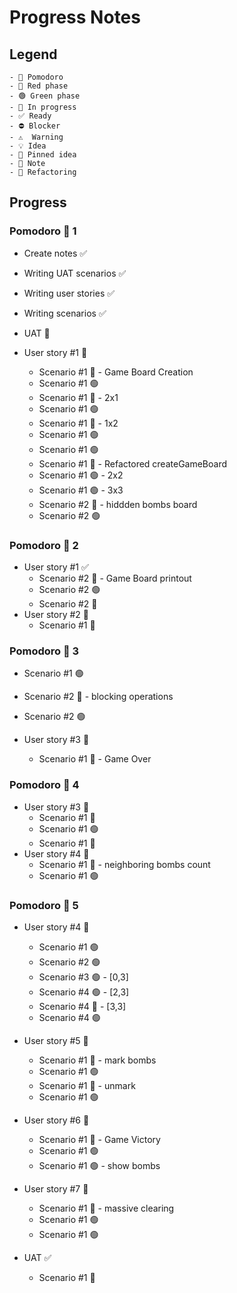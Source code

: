 # Progress Notes

## Legend

```
- 🍅 Pomodoro
- 🔴 Red phase
- 🟢 Green phase
- 🚧 In progress
- ✅ Ready
- ⛔ Blocker
- ⚠  Warning
- 💡 Idea
- 📌 Pinned idea
- 📝 Note
- 🔨 Refactoring
```

## Progress

### Pomodoro 🍅 1

- Create notes ✅
- Writing UAT scenarios ✅
- Writing user stories ✅
- Writing scenarios ✅
- UAT 🚧

- User story #1 🚧
  - Scenario #1 🔴 - Game Board Creation
  - Scenario #1 🟢
  - Scenario #1 🔴 - 2x1
  - Scenario #1 🟢
  - Scenario #1 🔴 - 1x2
  - Scenario #1 🟢
  - Scenario #1 🟢
  - Scenario #1 🔨 - Refactored createGameBoard
  - Scenario #1 🟢 - 2x2
  - Scenario #1 🟢 - 3x3
  - Scenario #2 🔴 - hiddden bombs board
  - Scenario #2 🟢

### Pomodoro 🍅 2

- User story #1 ✅
  - Scenario #2 🔴 - Game Board printout
  - Scenario #2 🟢
  - Scenario #2 🔨
- User story #2 🚧
  - Scenario #1 🔴

### Pomodoro 🍅 3

- Scenario #1 🟢
- Scenario #2 🔴 - blocking operations
- Scenario #2 🟢

- User story #3 🚧
  - Scenario #1 🔴 - Game Over

### Pomodoro 🍅 4

- User story #3 🚧
  - Scenario #1 🔴
  - Scenario #1 🟢
  - Scenario #1 🔨
- User story #4 🚧
  - Scenario #1 🔴 - neighboring bombs count
  - Scenario #1 🟢

### Pomodoro 🍅 5

- User story #4 🚧

  - Scenario #1 🟢
  - Scenario #2 🟢
  - Scenario #3 🟢 - [0,3]
  - Scenario #4 🟢 - [2,3]
  - Scenario #4 🔴 - [3,3]
  - Scenario #4 🟢

- User story #5 🚧
  - Scenario #1 🔴 - mark bombs
  - Scenario #1 🟢
  - Scenario #1 🔴 - unmark
  - Scenario #1 🟢
- User story #6 🚧

  - Scenario #1 🔴 - Game Victory
  - Scenario #1 🟢
  - Scenario #1 🟢 - show bombs

- User story #7 🚧
  - Scenario #1 🔴 - massive clearing
  - Scenario #1 🟢
  - Scenario #1 🟢
- UAT ✅
  - Scenario #1 📝
